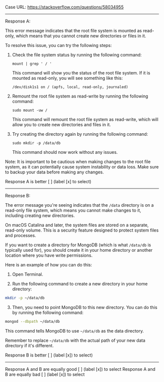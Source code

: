 Case URL: https://stackoverflow.com/questions/58034955

------
Response A:

This error message indicates that the root file system is mounted as read-only, which means that you cannot create new directories or files in it.

To resolve this issue, you can try the following steps:

1. Check the file system status by running the following command:

   ```
   mount | grep ' / '
   ```

   This command will show you the status of the root file system. If it is mounted as read-only, you will see something like this:

   ```
   /dev/disk1s1 on / (apfs, local, read-only, journaled)
   ```

2. Remount the root file system as read-write by running the following command:

   ```
   sudo mount -uw /
   ```

   This command will remount the root file system as read-write, which will allow you to create new directories and files in it.

3. Try creating the directory again by running the following command:

   ```
   sudo mkdir -p /data/db
   ```

   This command should now work without any issues.

Note: It is important to be cautious when making changes to the root file system, as it can potentially cause system instability or data loss. Make sure to backup your data before making any changes.

Response A is better [ ] (label [x] to select)

-------
Response B:

The error message you're seeing indicates that the `/data` directory is on a read-only file system, which means you cannot make changes to it, including creating new directories.

On macOS Catalina and later, the system files are stored on a separate, read-only volume. This is a security feature designed to protect system files and processes.

If you want to create a directory for MongoDB (which is what `/data/db` is typically used for), you should create it in your home directory or another location where you have write permissions.

Here is an example of how you can do this:

1. Open Terminal.

2. Run the following command to create a new directory in your home directory:

```bash
mkdir -p ~/data/db
```

3. Then, you need to point MongoDB to this new directory. You can do this by running the following command:

```bash
mongod --dbpath ~/data/db
```

This command tells MongoDB to use `~/data/db` as the data directory. 

Remember to replace `~/data/db` with the actual path of your new data directory if it's different.

Response B is better [ ] (label [x]) to select)

-------

Response A and B are equally good [ ] (label [x]) to select
Response A and B are equally bad [ ] (label [x]) to select
